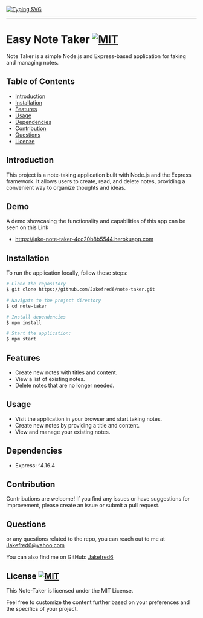
[![Typing SVG](https://readme-typing-svg.demolab.com?font=Fira+Code&weight=700&size=24&duration=2000&pause=1000&width=435&lines=++Welcom+To+My+Project+;Easy+Note+Taker)](https://git.io/typing-svg)  

---
# Easy Note Taker [![MIT](https://img.shields.io/badge/License-MIT-blue)](#license)

Note Taker is a simple Node.js and Express-based application for taking and managing notes.

## Table of Contents

- [Introduction](#introduction)
- [Installation](#installation)
- [Features](#features)
- [Usage](#usage)
- [Dependencies](#dependencies)
- [Contribution](#contribution)
- [Questions](#questions)
- [License](#license)

## Introduction

This project is a note-taking application built with Node.js and the Express framework. It allows users to create, read, and delete notes, providing a convenient way to organize thoughts and ideas.

## Demo
A demo showcasing the functionality and capabilities of this app can be seen on this Link

- https://jake-note-taker-4cc20b8b5544.herokuapp.com

## Installation

To run the application locally, follow these steps:

```bash
# Clone the repository
$ git clone https://github.com/Jakefred6/note-taker.git

# Navigate to the project directory
$ cd note-taker

# Install dependencies
$ npm install

# Start the application:
$ npm start
```

## Features
- Create new notes with titles and content.
- View a list of existing notes.
- Delete notes that are no longer needed.

## Usage
- Visit the application in your browser and start taking notes.
- Create new notes by providing a title and content.
- View and manage your existing notes.

## Dependencies
- Express: ^4.16.4

## Contribution
Contributions are welcome! If you find any issues or have suggestions for improvement, please create an issue or submit a pull request.


## Questions
or any questions related to the repo, you can reach out to me at [Jakefred6@yahoo.com](mailto:Jakefred6@yahoo.com)

You can also find me on GitHub: [Jakefred6](https://github.com/Jakefred6/)

## License [![MIT](https://img.shields.io/badge/License-MIT-blue)](#license)
This Note-Taker is licensed under the MIT License.

Feel free to customize the content further based on your preferences and the specifics of your project.

